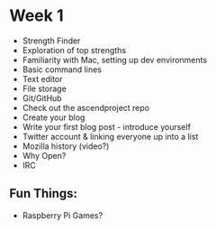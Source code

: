 Week 1
======



* Strength Finder
* Exploration of top strengths
* Familiarity with Mac, setting up dev environments
* Basic command lines
* Text editor
* File storage
* Git/GitHub
* Check out the ascendproject repo
* Create your blog
* Write your first blog post - introduce yourself
* Twitter account & linking everyone up into a list
* Mozilla history (video?)
* Why Open?
* IRC



Fun Things:
-----------

* Raspberry Pi Games?
